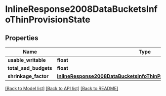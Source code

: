 # InlineResponse2008DataBucketsInfoThinProvisionState

## Properties
Name | Type | Description | Notes
------------ | ------------- | ------------- | -------------
**usable_writable** | **float** |  | [optional] 
**total_ssd_budgets** | **float** |  | [optional] 
**shrinkage_factor** | [**InlineResponse2008DataBucketsInfoThinProvisionStateShrinkageFactor**](InlineResponse2008DataBucketsInfoThinProvisionStateShrinkageFactor.md) |  | [optional] 

[[Back to Model list]](../README.md#documentation-for-models) [[Back to API list]](../README.md#documentation-for-api-endpoints) [[Back to README]](../README.md)

